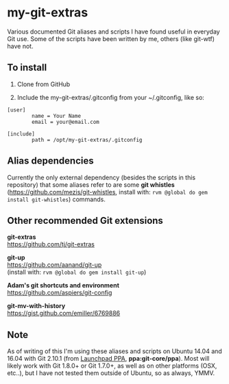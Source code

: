 
my-git-extras
=============

Various documented Git aliases and scripts I have found useful in everyday Git use. Some of the scripts have been written by me, others (like git-wtf) have not.


To install
----------

1) Clone from GitHub

2) Include the my-git-extras/.gitconfig from your ~/.gitconfig, like so:

```
[user]
        name = Your Name
        email = your@email.com

[include]
        path = /opt/my-git-extras/.gitconfig
```


Alias dependencies
------------------

Currently the only external dependency (besides the scripts in this repository) that some aliases refer to are some **git whistles** (https://github.com/mezis/git-whistles, install with: `rvm @global do gem install git-whistles`) commands.


Other recommended Git extensions
--------------------------------

**git-extras**  
https://github.com/tj/git-extras

**git-up**  
https://github.com/aanand/git-up<br />
(install with: `rvm @global do gem install git-up`)


**Adam's git shortcuts and environment**  
https://github.com/aspiers/git-config

**git-mv-with-history**  
https://gist.github.com/emiller/6769886


Note
----

As of writing of this I'm using these aliases and scripts on Ubuntu 14.04 and 16.04 with Git 2.10.1 (from [Launchpad PPA](https://launchpad.net/~git-core/+archive/ubuntu/ppa), **ppa:git-core/ppa**). Most will likely work with Git 1.8.0+ or Git 1.7.0+, as well as on other platforms (OSX, etc..), but I have not tested them outside of Ubuntu, so as always, YMMV.
